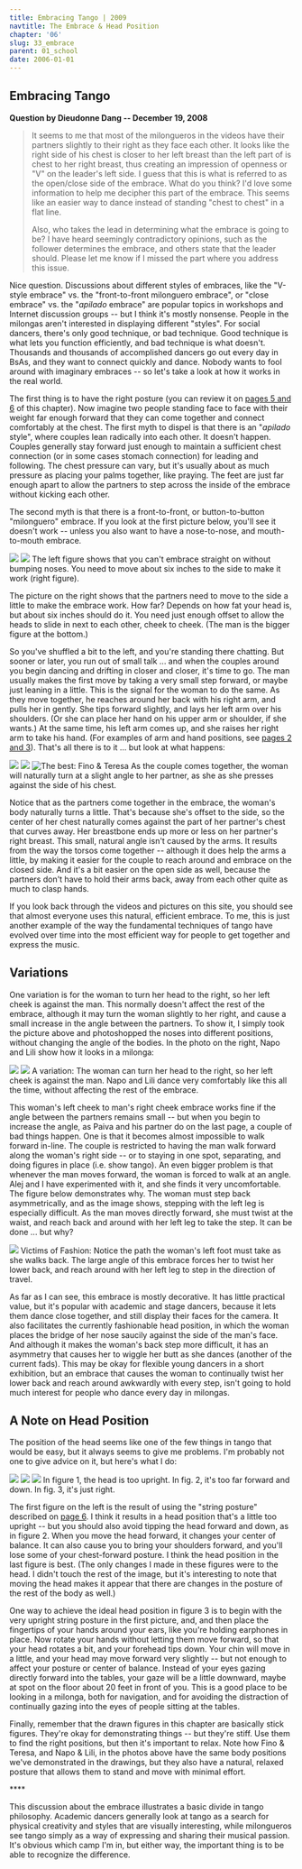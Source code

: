 ```yaml
---
title: Embracing Tango | 2009
navtitle: The Embrace & Head Position
chapter: '06'
slug: 33_embrace
parent: 01_school
date: 2006-01-01
---
```


## Embracing Tango

**Question by Dieudonne Dang -- December 19, 2008**

> It seems to me that most of the milongueros in the videos have their partners slightly to their right as they face each other.
> It looks like the right side of his chest is closer to her left breast than the left part of is chest to her right breast, thus creating an impression of openness or "V" on the leader's left side.
> I guess that this is what is referred to as the open/close side of the embrace.
> What do you think? I'd love some information to help me decipher this part of the embrace.
> This seems like an easier way to dance instead of standing "chest to chest" in a flat line.
>
> Also, who takes the lead in determining what the embrace is going to be? I have heard seemingly contradictory opinions, such as the follower determines the embrace, and others state that the leader should.
> Please let me know if I missed the part where you address this issue.

Nice question.
Discussions about different styles of embraces, like the "V-style embrace" vs.
the "front-to-front milonguero embrace", or "close embrace" vs.
the "_apilado_ embrace" are popular topics in workshops and Internet discussion groups -- but I think it's mostly nonsense.
People in the milongas aren't interested in displaying different "styles". For social dancers, there's only good technique, or bad technique.
Good technique is what lets you function efficiently, and bad technique is what doesn't.
Thousands and thousands of accomplished dancers go out every day in BsAs, and they want to connect quickly and dance.
Nobody wants to fool around with imaginary embraces -- so let's take a look at how it works in the real world.

The first thing is to have the right posture (you can review it on [pages 5 and 6](/06/05_posture) of this chapter). Now imagine two people standing face to face with their weight far enough forward that they can come together and connect comfortably at the chest.
The first myth to dispel is that there is an "_apilado_ style", where couples lean radically into each other.
It doesn't happen.
Couples generally stay forward just enough to maintain a sufficient chest connection (or in some cases stomach connection) for leading and following.
The chest pressure can vary, but it's usually about as much pressure as placing your palms together, like praying.
The feet are just far enough apart to allow the partners to step across the inside of the embrace without kicking each other.

The second myth is that there is a front-to-front, or button-to-button "milonguero" embrace.
If you look at the first picture below, you'll see it doesn't work -- unless you also want to have a nose-to-nose, and mouth-to-mouth embrace.

![](/6_pics/stick_man/nosetonosew.jpg)
![](/6_pics/stick_man/noseoffsetW.jpg)
The left figure shows that you can't embrace straight on without bumping noses.
You need to move about six inches to the side to make it work (right figure).

The picture on the right shows that the partners need to move to the side a little to make the embrace work.
How far? Depends on how fat your head is, but about six inches should do it.
You need just enough offset to allow the heads to slide in next to each other, cheek to cheek. (The man is the bigger figure at the bottom.)

So you've shuffled a bit to the left, and you're standing there chatting.
But sooner or later, you run out of small talk ... and when the couples around you begin dancing and drifting in closer and closer, it's time to go.
The man usually makes the first move by taking a very small step forward, or maybe just leaning in a little.
This is the signal for the woman to do the same.
As they move together, he reaches around her back with his right arm, and pulls her in gently.
She tips forward slightly, and lays her left arm over his shoulders. (Or she can place her hand on his upper arm or shoulder, if she wants.) At the same time, his left arm comes up, and she raises her right arm to take his hand. (For examples of arm and hand positions, see [pages 2 and 3](/06/02_schoolmilongueros)).
That's all there is to it ... but look at what happens:

![](/6_pics/stick_man/noseangle1.jpg)
![](/6_pics/stick_man/noseangle2.jpg)
![The best:  Fino & Teresa](/6_pics/photos/AframeWsmall.jpg)
As the couple comes together, the woman will naturally turn at a slight angle
to her partner, as she as she presses against the side of his chest.

Notice that as the partners come together in the embrace, the woman's body naturally turns a little.
That's because she's offset to the side, so the center of her chest naturally comes against the part of her partner's chest that curves away.
Her breastbone ends up more or less on her partner's right breast.
This small, natural angle isn't caused by the arms.
It results from the way the torsos come together -- although it does help the arms a little, by making it easier for the couple to reach around and embrace on the closed side.
And it's a bit easier on the open side as well, because the partners don't have to hold their arms back, away from each other quite as much to clasp hands.

If you look back through the videos and pictures on this site, you should see that almost everyone uses this natural, efficient embrace.
To me, this is just another example of the way the fundamental techniques of tango have evolved over time into the most efficient way for people to get together and express the music.

## Variations

One variation is for the woman to turn her head to the right, so her left cheek is against the man.
This normally doesn't affect the rest of the embrace, although it may turn the woman slightly to her right, and cause a small increase in the angle between the partners.
To show it, I simply took the picture above and photoshopped the noses into different positions, without changing the angle of the bodies.
In the photo on the right, Napo and Lili show how it looks in a milonga:

![](/6_pics/stick_man/noseangle5.jpg)
![](/6_pics/photos/NapoyLili.jpg)
A variation: The woman can turn her head to the right, so her left cheek is against the man.
Napo and Lili dance very comfortably like this all the time, without affecting the rest of the embrace.

This woman's left cheek to man's right cheek embrace works fine if the angle between the partners remains small -- but when you begin to increase the angle, as Paiva and his partner do on the last page, a couple of bad things happen.
One is that it becomes almost impossible to walk forward in-line.
The couple is restricted to having the man walk forward along the woman's right side -- or to staying in one spot, separating, and doing figures in place (i.e.
show tango). An even bigger problem is that whenever the man moves forward, the woman is forced to walk at an angle.
Alej and I have experimented with it, and she finds it very uncomfortable.
The figure below demonstrates why.
The woman must step back asymmetrically, and as the image shows, stepping with the left leg is especially difficult.
As the man moves directly forward, she must twist at the waist, and reach back and around with her left leg to take the step.
It can be done ... but why?

![](/6_pics/stick_man/Vstep.jpg)
Victims of Fashion:  Notice the path the woman's left foot must take as she walks back.
The large angle of this embrace forces her to twist her lower back, and reach
around with her left leg to step in the direction of travel.

As far as I can see, this embrace is mostly decorative.
It has little practical value, but it's popular with academic and stage dancers, because it lets them dance close together, and still display their faces for the camera.
It also facilitates the currently fashionable head position, in which the woman places the bridge of her nose saucily against the side of the man's face.
And although it makes the woman's back step more difficult, it has an asymmetry that causes her to wiggle her butt as she dances (another of the current fads). This may be okay for flexible young dancers in a short exhibition, but an embrace that causes the woman to continually twist her lower back and reach around awkwardly with every step, isn't going to hold much interest for people who dance every day in milongas.

## A Note on Head Position

The position of the head seems like one of the few things in tango that would be easy, but it always seems to give me problems.
I'm probably not one to give advice on it, but here's what I do:

![](/6_pics/stick_man/chestupnoseW1.jpg)
![](/6_pics/stick_man/chestupnoseW4.jpg)
![](/6_pics/stick_man/chestupnoseW6.jpg)
In figure 1, the head is too upright.
In fig.
2, it's too far forward and down.
In fig.
3, it's just right.

The first figure on the left is the result of using the "string posture" described on [page 6](/06/06_chest). I think it results in a head position that's a little too upright -- but you should also avoid tipping the head forward and down, as in figure 2.
When you move the head forward, it changes your center of balance.
It can also cause you to bring your shoulders forward, and you'll lose some of your chest-forward posture.
I think the head position in the last figure is best. (The only changes I made in these figures were to the head.
I didn't touch the rest of the image, but it's interesting to note that moving the head makes it appear that there are changes in the posture of the rest of the body as well.)

One way to achieve the ideal head position in figure 3 is to begin with the very upright string posture in the first picture, and, and then place the fingertips of your hands around your ears, like you're holding earphones in place.
Now rotate your hands without letting them move forward, so that your head rotates a bit, and your forehead tips down.
Your chin will move in a little, and your head may move forward very slightly -- but not enough to affect your posture or center of balance.
Instead of your eyes gazing directly forward into the tables, your gaze will be a little downward, maybe at spot on the floor about 20 feet in front of you.
This is a good place to be looking in a milonga, both for navigation, and for avoiding the distraction of continually gazing into the eyes of people sitting at the tables.

Finally, remember that the drawn figures in this chapter are basically stick figures.
They're okay for demonstrating things -- but they're stiff.
Use them to find the right positions, but then it's important to relax.
Note how Fino & Teresa, and Napo & Lili, in the photos above have the same body positions we've demonstrated in the drawings, but they also have a natural, relaxed posture that allows them to stand and move with minimal effort.

\*\*\*\*

This discussion about the embrace illustrates a basic divide in tango philosophy.
Academic dancers generally look at tango as a search for physical creativity and styles that are visually interesting, while milongueros see tango simply as a way of expressing and sharing their musical passion.
It's obvious which camp I'm in, but either way, the important thing is to be able to recognize the difference.
